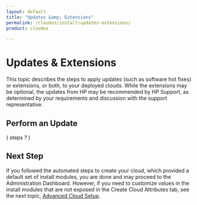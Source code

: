 ```yaml
---
layout: default
title: "Updates &amp; Extensions"
permalink: /cloudos/install/updates-extensions/
product: cloudos

---
```


# Updates &amp; Extensions 

This topic describes the steps to apply updates (such as software hot fixes) or extensions, or both, to your deployed clouds. 
While the extensions may be optional, the updates from HP may be recommended by HP Support, as determined by your requirements 
and discussion with the support representative.

## Perform an Update

( steps ? ) 

## Next Step

If you followed the automated steps to create your cloud, which provided a default set of install modules, you are done and may proceed to the Administration Dashboard. 
However, if you need to customize values in the install modules that are not exposed in the Create Cloud Attributes tab, see the next topic, [Advanced Cloud Setup](/cloudos/advanced-cloud-setup/). 








